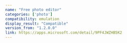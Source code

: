 ```yaml
---
name: "Free photo editor"
categories: ['photo']
compatibility: emulation
display_result: "Compatible"
version_from: "1.2.0.0"
link: https://apps.microsoft.com/detail/9PF4JWZHB5K2
---
```

